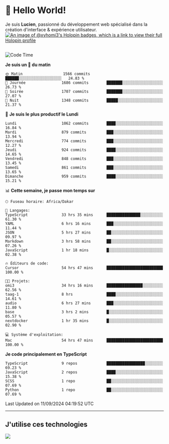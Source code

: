 # 👋 Hello World!

Je suis **Lucien**, passionné du développement web spécialisé dans la création d'interface & expérience utilisateur.
[![An image of @xyhomi3's Holopin badges, which is a link to view their full Holopin profile](https://holopin.me/xyhomi3)](https://holopin.io/@xyhomi3)

##

<!--START_SECTION:waka-->
![Code Time](http://img.shields.io/badge/Code%20Time-2%2C022%20hrs%2012%20mins-blue)

**Je suis un 🐤 du matin** 

```text
🌞 Matin                  1566 commits        ██████░░░░░░░░░░░░░░░░░░░   24.83 % 
🌆 Journée                1686 commits        ███████░░░░░░░░░░░░░░░░░░   26.73 % 
🌃 Soirée                 1707 commits        ███████░░░░░░░░░░░░░░░░░░   27.07 % 
🌙 Nuit                   1348 commits        █████░░░░░░░░░░░░░░░░░░░░   21.37 % 
```
📅 **Je suis le plus productif le Lundi** 

```text
Lundi                    1062 commits        ████░░░░░░░░░░░░░░░░░░░░░   16.84 % 
Mardi                    879 commits         ███░░░░░░░░░░░░░░░░░░░░░░   13.94 % 
Mercredi                 774 commits         ███░░░░░░░░░░░░░░░░░░░░░░   12.27 % 
Jeudi                    924 commits         ████░░░░░░░░░░░░░░░░░░░░░   14.65 % 
Vendredi                 848 commits         ███░░░░░░░░░░░░░░░░░░░░░░   13.45 % 
Samedi                   861 commits         ███░░░░░░░░░░░░░░░░░░░░░░   13.65 % 
Dimanche                 959 commits         ████░░░░░░░░░░░░░░░░░░░░░   15.21 % 
```


📊 **Cette semaine, je passe mon temps sur** 

```text
🕑︎ Fuseau horaire: Africa/Dakar

💬 Langages: 
TypeScript               33 hrs 35 mins      ███████████████░░░░░░░░░░   61.30 % 
YAML                     6 hrs 16 mins       ███░░░░░░░░░░░░░░░░░░░░░░   11.44 % 
JSON                     5 hrs 27 mins       ██░░░░░░░░░░░░░░░░░░░░░░░   09.97 % 
Markdown                 3 hrs 58 mins       ██░░░░░░░░░░░░░░░░░░░░░░░   07.26 % 
JavaScript               1 hr 18 mins        █░░░░░░░░░░░░░░░░░░░░░░░░   02.38 % 

🔥 Éditeurs de code: 
Cursor                   54 hrs 47 mins      █████████████████████████   100.00 % 

🐱‍💻 Projets: 
omi3                     34 hrs 16 mins      ████████████████░░░░░░░░░   62.56 % 
taag-1                   8 hrs               ████░░░░░░░░░░░░░░░░░░░░░   14.61 % 
audio                    6 hrs 27 mins       ███░░░░░░░░░░░░░░░░░░░░░░   11.80 % 
base                     3 hrs 2 mins        █░░░░░░░░░░░░░░░░░░░░░░░░   05.57 % 
nextdocker               1 hr 35 mins        █░░░░░░░░░░░░░░░░░░░░░░░░   02.90 % 

💻 Système d'exploitation: 
Mac                      54 hrs 47 mins      █████████████████████████   100.00 % 
```

**Je code principalement en TypeScript** 

```text
TypeScript               9 repos             █████████████████░░░░░░░░   69.23 % 
JavaScript               2 repos             ████░░░░░░░░░░░░░░░░░░░░░   15.38 % 
SCSS                     1 repo              ██░░░░░░░░░░░░░░░░░░░░░░░   07.69 % 
Python                   1 repo              ██░░░░░░░░░░░░░░░░░░░░░░░   07.69 % 
```




 Last Updated on 11/09/2024 04:19:52 UTC
<!--END_SECTION:waka-->
---

## J'utilise ces technologies

<p align="left">
  <a href="https://skillicons.dev">
    <img src="https://skillicons.dev/icons?i=ts,js,md,scss,tailwind,react,docker,express,astro,vite,nextjs,vercel,figma,ableton" />
  </a>
</p>

